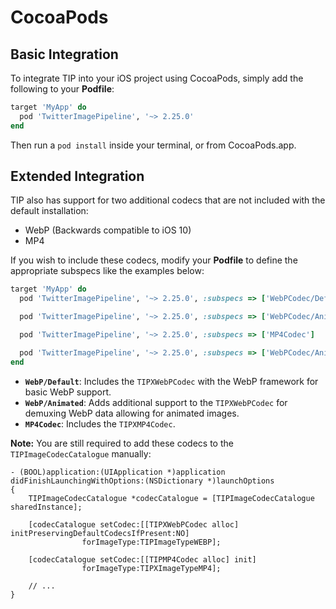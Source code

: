 # CocoaPods

## Basic Integration

To integrate TIP into your iOS project using CocoaPods, simply add the following to your **Podfile**:

```ruby
target 'MyApp' do
  pod 'TwitterImagePipeline', '~> 2.25.0'
end
```

Then run a `pod install` inside your terminal, or from CocoaPods.app.

## Extended Integration

TIP also has support for two additional codecs that are not included with the default installation:

- WebP (Backwards compatible to iOS 10)
- MP4

If you wish to include these codecs, modify your **Podfile** to define the appropriate subspecs like the examples below:

```ruby
target 'MyApp' do
  pod 'TwitterImagePipeline', '~> 2.25.0', :subspecs => ['WebPCodec/Default']

  pod 'TwitterImagePipeline', '~> 2.25.0', :subspecs => ['WebPCodec/Animated']

  pod 'TwitterImagePipeline', '~> 2.25.0', :subspecs => ['MP4Codec']

  pod 'TwitterImagePipeline', '~> 2.25.0', :subspecs => ['WebPCodec/Animated', 'MP4']
end
```

- **`WebP/Default`**: Includes the `TIPXWebPCodec` with the WebP framework for basic WebP support.
- **`WebP/Animated`**: Adds additional support to the `TIPXWebPCodec` for demuxing WebP data allowing for animated images.
- **`MP4Codec`**: Includes the `TIPXMP4Codec`.

**Note:** You are still required to add these codecs to the `TIPImageCodecCatalogue` manually:

```objc
- (BOOL)application:(UIApplication *)application didFinishLaunchingWithOptions:(NSDictionary *)launchOptions
{
    TIPImageCodecCatalogue *codecCatalogue = [TIPImageCodecCatalogue sharedInstance];

    [codecCatalogue setCodec:[[TIPXWebPCodec alloc] initPreservingDefaultCodecsIfPresent:NO]
                forImageType:TIPImageTypeWEBP];

    [codecCatalogue setCodec:[[TIPMP4Codec alloc] init]
                forImageType:TIPXImageTypeMP4];

    // ...
}
```
